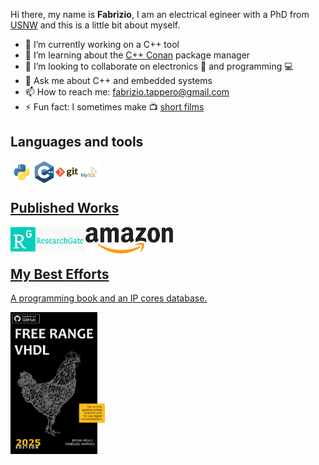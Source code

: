 Hi there, my name is **Fabrizio**, I am an electrical egineer with a PhD from [USNW](https://www.unsw.edu.au) and this is a little bit about myself.


- 🔭 I’m currently working on a C++ tool
- 🌱 I’m learning about the [C++ Conan](https://docs.conan.io/en/latest/) package manager
- 👯 I’m looking to collaborate on electronics :electric_plug: and programming :computer:
- 💬 Ask me about C++ and embedded systems
- 📫 How to reach me: fabrizio.tappero@gmail.com
- ⚡ Fun fact: I sometimes make :tv: [short films](www.focusaway.com/)

## Languages and tools
<p><a href="https://github.com/fabriziotappero">
<img align="left" alt="" width="36px" src="https://raw.githubusercontent.com/github/explore/80688e429a7d4ef2fca1e82350fe8e3517d3494d/topics/python/python.png" />
</p>
  
<p><a href="https://github.com/fabriziotappero">
<img align="left" alt="" width="36px" src="https://raw.githubusercontent.com/github/explore/80688e429a7d4ef2fca1e82350fe8e3517d3494d/topics/cpp/cpp.png" />
</p>
 
<p><a href="https://github.com/fabriziotappero">
<img align="left" alt="" width="36px" src="https://raw.githubusercontent.com/github/explore/80688e429a7d4ef2fca1e82350fe8e3517d3494d/topics/git/git.png" />
</p>
  
<p><a href="https://github.com/fabriziotappero">
<img align="left" alt="" width="36px" src="https://raw.githubusercontent.com/github/explore/80688e429a7d4ef2fca1e82350fe8e3517d3494d/topics/mysql/mysql.png" />
</p>
<br />
<br />

## Published Works
<p><a href="https://www.researchgate.net/profile/Fabrizio-Tappero">
<img align="left" alt="Python" width="120px" src="https://github.com/fabriziotappero/fabriziotappero/blob/main/img/research_gate.png" />
</p>
<p><a href="https://www.amazon.com/Books-Fabrizio-Tappero/s?rh=n%3A283155%2Cp_27%3AFabrizio+Tapperohtml ">
<img align="left" alt="Python" width="140px" src="https://github.com/fabriziotappero/fabriziotappero/blob/main/img/amazon.png" />
</p>
<br />
<br />

## My Best Efforts
  A programming book and an IP cores database.
<p align="left">
<a href="https://github.com/fabriziotappero/Free-Range-VHDL-book">
<img align="left" src="https://github.com/fabriziotappero/Free-Range-VHDL-book/blob/master/pics/cover.png?raw=true" width = "30%" alt="">
</p>

 <p align="left">
  <a href="https://fabriziotappero.github.io/opencores-scraper/cores.html">
    <img align="left" src="https://github.com/fabriziotappero/opencores-scraper/blob/master/search_table.png?raw=true" width = "50%" alt=""/>
  </a>
</p>

